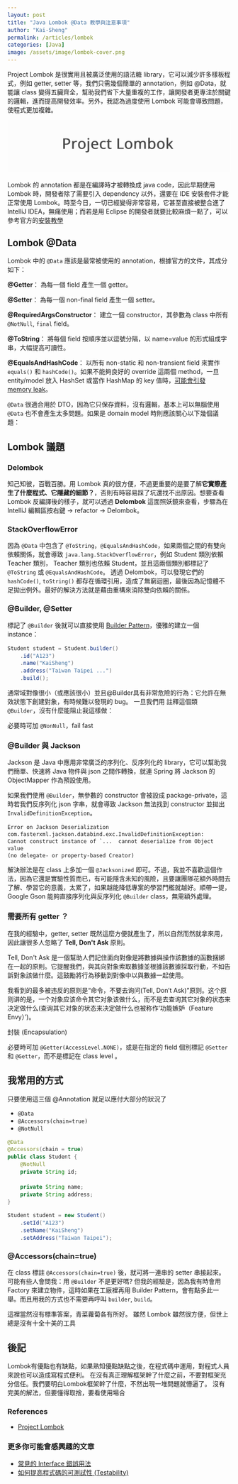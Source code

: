 ```yaml
---
layout: post
title: "Java Lombok @Data 教學與注意事項"
author: "Kai-Sheng"
permalink: /articles/lombok
categories: [Java]
image: /assets/image/lombok-cover.png
--- 
```


Project Lombok 是很實用且被廣泛使用的語法糖 library，它可以減少許多樣板程式，例如 getter, setter 等，我們只需幾個簡單的 annotation，例如 @Data，就能讓 class 變得五臟齊全，幫助我們省下大量重複的工作，讓開發者更專注於關鍵的邏輯，進而提高開發效率。另外，我認為過度使用 Lombok 可能會導致問題，使程式更加複雜。


![lombok](/assets/image/lombok-title.png)


Lombok 的 annotation 都是在編譯時才被轉換成 java code，因此早期使用 Lombok 時，開發者除了需要引入 dependency 以外，還要在 IDE 安裝套件才能正常使用 Lombok。時至今日，一切已經變得非常容易，它甚至直接被整合進了 IntelliJ IDEA，無痛使用；而若是用 Eclipse 的開發者就要比較麻煩一點了，可以參考官方的[安裝教學](https://projectlombok.org/setup/eclipse)

## **Lombok @Data**
Lombok 中的 `@Data` 應該是最常被使用的 annotation，根據官方的文件，其成分如下：

**@Getter**： 為每一個 field 產生一個 getter。

**@Setter**： 為每一個 non-final field 產生一個 setter。

**@RequiredArgsConstructor**： 建立一個 constructor，其參數為 class 中所有 `@NotNull`, `final` field。

**@ToString**： 將每個 field 按順序並以逗號分隔，以 name=value 的形式組成字串，大幅提高可讀性。

**@EqualsAndHashCode**： 以所有 non-static 和 non-transient field 來實作 `equals()` 和 `hashCode()`。如果不能夠良好的 override 這兩個 method，一旦 entity/model 放入 HashSet 或當作 HashMap 的 key 值時，[可能會引發 memory leak](https://www.baeldung.com/java-memory-leaks#3-improper-equals-and-hashcode-implementations)。
 
`@Data` 很適合用於 DTO，因為它只保存資料，沒有邏輯，基本上可以無腦使用 `@Data` 也不會產生太多問題。如果是 domain model 時則應該關心以下幾個議題：

## **Lombok 議題**

### **Delombok**
知己知彼，百戰百勝。用 Lombok 真的很方便，不過更重要的是要了解**它實際產生了什麼程式、它隱藏的細節？**，否則有時容易踩了坑還找不出原因。想要查看 Lombok 反編譯後的樣子，就可以透過 **Delombok** 這面照妖鏡來查看，步驟為在 IntelliJ 編輯區按右鍵 → refactor → Delombok。

### **StackOverflowError**
因為 `@Data` 中包含了 `@ToString`，`@EqualsAndHashCode`，如果兩個之間的有雙向依賴關係，就會導致 `java.lang.StackOverflowError`，例如 Student 類別依賴 Teacher 類別， Teacher 類別也依賴 Student，並且這兩個類別都標記了 `@ToString` 或 `@EqualsAndHashCode`。
透過 Delombok，可以發現它們的 `hashCode()`, `toString()` 都存在循環引用，造成了無窮迴圈，最後因為記憶體不足拋出例外。最好的解決方法就是藉由重構來消除雙向依賴的關係。

### **@Builder, @Setter**

標記了 `@Builder` 後就可以直接使用 [Builder Pattern](https://en.wikipedia.org/wiki/Builder_pattern)，優雅的建立一個 instance：
```java
Student student = Student.builder()
    .id("A123")
    .name("KaiSheng")
    .address("Taiwan Taipei ...")
    .build();
```
通常域對像很小（或應該很小）並且@Builder具有非常危險的行為：它允許在無效狀態下創建對象，有時候難以發現的 bug。
一旦我們用 註釋這個類 `@Builder`，沒有什麼能阻止我這樣做：

必要時可加 `@NonNull`，fail fast

### **@Builder 與 Jackson**
Jackson 是 Java 中應用非常廣泛的序列化、反序列化的 library，它可以幫助我們簡單、快速將 Java 物件與 json 之間作轉換，就連 Spring 將 Jackson 的 ObjectMapper 作為預設使用。

如果我們使用 `@Builder`，無參數的 constructor 會被設成 package-private，這時若我們反序列化 json 字串，就會導致 Jackson 無法找到 constructor 並拋出 `InvalidDefinitionException`。

```
Error on Jackson Deserialization
com.fasterxml.jackson.databind.exc.InvalidDefinitionException: 
Cannot construct instance of `...  cannot deserialize from Object value 
(no delegate- or property-based Creator)
```

解決辦法是在 class 上多加一個 `@Jacksonized` 即可。不過，我並不喜歡這個作法，因為它還是實驗性質而已，有可能隱含未知的風險，且要讓團隊花額外時間去了解、學習它的意義，太累了，如果越能降低專案的學習門檻就越好。順帶一提，Google Gson 能夠直接序列化與反序列化 `@Builder` class，無需額外處理。

### **需要所有 getter ？**
在我的經驗中，getter, setter 既然這麼方便就產生了，所以自然而然就拿來用，因此讓很多人忽略了 **Tell, Don't Ask** 原則。

Tell, Don't Ask 是一個幫助人們記住面向對像是將數據與操作該數據的函數捆綁在一起的原則。它提醒我們，與其向對象索取數據並根據該數據採取行動，不如告訴對象該做什麼。這鼓勵將行為移動到對像中以與數據一起使用。

我看到的最多被违反的原则是“命令，不要去询问(Tell, Don’t Ask)”原则。这个原则讲的是，一个对象应该命令其它对象该做什么，而不是去查询其它对象的状态来决定做什么(查询其它对象的状态来决定做什么也被称作‘功能嫉妒（Feature Envy）’)。

封裝 (Encapsulation)  

必要時可加 `@Getter(AccessLevel.NONE)`，或是在指定的 field 個別標記 `@Setter` 和 `@Getter`，而不是標記在 class level 。
 

## **我常用的方式**
只要使用這三個 @Annotation 就足以應付大部分的狀況了
- `@Data`
- `@Accessors(chain=true)`
- `@NotNull`

```java
@Data
@Accessors(chain = true)
public class Student {
    @NotNull
    private String id;

    private String name;
    private String address; 
}
```

```java
Student student = new Student()
    .setId("A123")
    .setName("KaiSheng")
    .setAddress("Taiwan Taipei");
```

### **@Accessors(chain=true)**
在 class 標註 `@Accessors(chain=true)` 後，就可將一連串的 setter 串接起來。可能有些人會問我：用 `@Builder` 不是更好嗎? 
但我的經驗是，因為我有時會用 Factory 來建立物件，這時如果在工廠裡再用 Builder Pattern，會有點多此一舉。而且用我的方式也不需要再呼叫 `builder`, `build`。
 
 
這裡當然沒有標準答案，青菜蘿蔔各有所好。
雖然 Lombok 雖然很方便，但世上總是沒有十全十美的工具

## **後記**
Lombok有優點也有缺點，如果熟知優點缺點之後，在程式碼中運用，對程式人員來說也可以造成寫程式便利。
在沒有真正理解框架幹了什麼之前，不要對框架充分信任。我們要明白Lombok框架幹了什麼，不然出現一堆問題就懵逼了。
沒有完美的解法，但要懂得取捨，要看使用場合

### **References**
- [Project Lombok](https://projectlombok.org/)

### **更多你可能會感興趣的文章**
- [常見的 Interface 錯誤用法](/articles/anti-pattern-of-java-interface-impl-style)
- [如何提高程式碼的可測試性 (Testability)](/articles/testability)